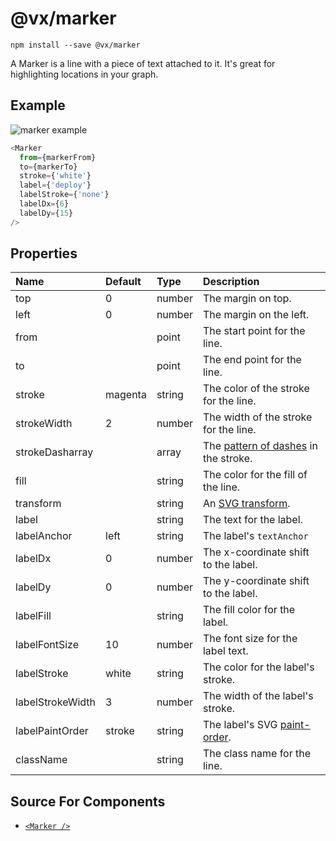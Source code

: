 # @vx/marker

```
npm install --save @vx/marker
```

A Marker is a line with a piece of text attached to it. It's great for highlighting locations in your graph.  

## Example

![marker example](http://i.imgur.com/vbW3Ysa.png)

``` js
<Marker
  from={markerFrom}
  to={markerTo}
  stroke={'white'}
  label={'deploy'}
  labelStroke={'none'}
  labelDx={6}
  labelDy={15}
/>
```

## Properties

|       Name       | Default  |  Type  |                                              Description                                               |
|:---------------- |:-------- |:------ |:------------------------------------------------------------------------------------------------------ |
| top              | 0        | number | The margin on top.                                                                                     |
| left             | 0        | number | The margin on the left.                                                                                |
| from             |          | point  | The start point for the line.                                                                          |
| to               |          | point  | The end point for the line.                                                                            |
| stroke           | magenta  | string | The color of the stroke for the line.                                                                  |
| strokeWidth      | 2        | number | The width of the stroke for the line.                                                                  |
| strokeDasharray  |          | array  | The [pattern of dashes](https://mzl.la/1l7EiTQ) in the stroke.                                         |
| fill             |          | string | The color for the fill of the line.                                                                    |
| transform        |          | string | An [SVG transform](https://developer.mozilla.org/en-US/docs/Web/SVG/Attribute/transform).              |
| label            |          | string | The text for the label.                                                                                |
| labelAnchor      | left     | string | The label's `textAnchor`                                                                               |
| labelDx          | 0        | number | The x-coordinate shift to the label.                                                                   |
| labelDy          | 0        | number | The y-coordinate shift to the label.                                                                   |
| labelFill        | <stroke> | string | The fill color for the label.                                                                          |
| labelFontSize    | 10       | number | The font size for the label text.                                                                      |
| labelStroke      | white    | string | The color for the label's stroke.                                                                      |
| labelStrokeWidth | 3        | number | The width of the label's stroke.                                                                       |
| labelPaintOrder  | stroke   | string | The label's SVG [paint-order](https://developer.mozilla.org/en-US/docs/Web/SVG/Attribute/paint-order). |
| className        |          | string | The class name for the line.                                                                           |

## Source For Components

+ [`<Marker />`](https://github.com/hshoff/vx/blob/master/packages/vx-marker/src/markers/Marker.js)
